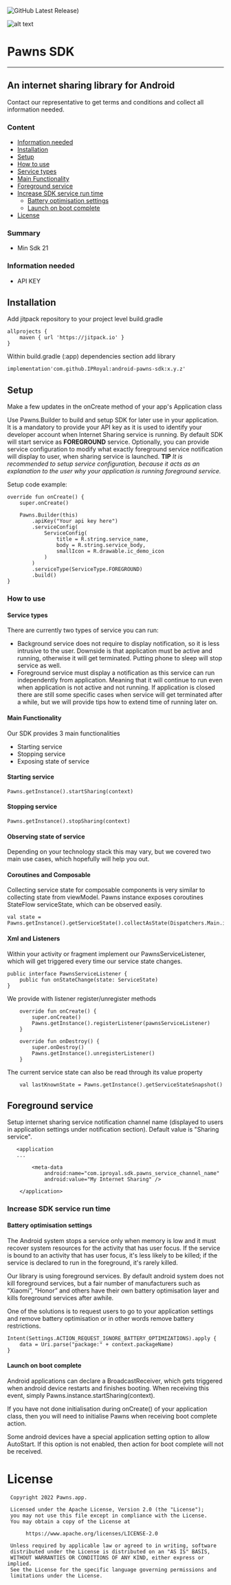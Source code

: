 ![GitHub Latest Release)](https://img.shields.io/github/v/release/IPRoyal/android-pawns-sdk-demo?logo=github&style=flat&color=5324CE)

![alt text](https://pawns.app/wp-content/uploads/2022/12/pawns-app-dark.svg)

# Pawns SDK  #
-------------
## An internet sharing library for Android  ##

Contact our representative to get terms and conditions and collect all information needed.

### Content ###
- [Information needed](#information-needed)
- [Installation](#installation)
- [Setup](#setup)
- [How to use](#how-to-use)
- [Service types](#service-types)
- [Main Functionality](#main-functionality)
- [Foreground service](#foreground-service)
- [Increase SDK service run time](#increase-sdk-service-run-time)
  - [Battery optimisation settings](#battery-optimisation-settings)
  - [Launch on boot complete](#launch-on-boot-complete)
- [License](#license)

### Summary ###

* Min Sdk 21

### Information needed ###

* API KEY

## Installation ##

Add jitpack repository to your project level build.gradle
````
allprojects {
    maven { url 'https://jitpack.io' }
}
````

Within build.gradle (:app) dependencies section add library
````
implementation'com.github.IPRoyal:android-pawns-sdk:x.y.z'
````

## Setup ##

Make a few updates in the onCreate method of your app's Application class

Use Pawns.Builder to build and setup SDK for later use in your application. It is a mandatory to provide your API key as it is used to identify your developer account when Internet Sharing service is running.
By default SDK will start service as **FOREGROUND** service. Optionally, you can provide service configuration to modify what exactly foreground service notification will display to user, when sharing service is launched.
**TIP** *It is recommended to setup service configuration, because it acts as an explanation to the user why your application is running foreground service.*

Setup code example:

    override fun onCreate() {
        super.onCreate()

        Pawns.Builder(this)
            .apiKey("Your api key here")
            .serviceConfig(
                ServiceConfig(
                    title = R.string.service_name,
                    body = R.string.service_body,
                    smallIcon = R.drawable.ic_demo_icon
                )
            )
            .serviceType(ServiceType.FOREGROUND)
            .build()
    }  



### How to use ####

#### Service types ####

There are currently two types of service you can run:
* Background service does not require to display notification, so it is less intrusive to the user. Downside is that application must be 
active and running, otherwise it will get terminated. Putting phone to sleep will stop service as well.
* Foreground service must display a notification as this service can run independently from application. Meaning that it will continue to run even when
application is not active and not running. If application is closed there are still some specific cases when service will get terminated after a while, but 
we will provide tips how to extend time of running later on.

#### Main Functionality ####

Our SDK provides 3 main functionalities

* Starting service
* Stopping service
* Exposing state of service

#### Starting service ####
````
Pawns.getInstance().startSharing(context)
````
#### Stopping service ####
````
Pawns.getInstance().stopSharing(context)
````
#### Observing state of service ####

Depending on your technology stack this may vary, but we covered two main use cases, which hopefully will help you out.

#### Coroutines and Composable ####

Collecting service state for composable components is very similar to collecting state from viewModel. Pawns instance exposes coroutines StateFlow serviceState, which can be observed easily.
````
val state = Pawns.getInstance().getServiceState().collectAsState(Dispatchers.Main.immediate)
````
#### Xml and Listeners ####

Within your activity or fragment implement our PawnsServiceListener, which will get triggered every time our service state changes.
````
public interface PawnsServiceListener {
    public fun onStateChange(state: ServiceState)
}
````
We provide with listener register/unregister methods
````
    override fun onCreate() {
        super.onCreate()
        Pawns.getInstance().registerListener(pawnsServiceListener)
    }

    override fun onDestroy() {
        super.onDestroy()
        Pawns.getInstance().unregisterListener()
    }  
````

The current service state can also be read through its value property
````
    val lastKnownState = Pawns.getInstance().getServiceStateSnapshot()
````
## Foreground service ##

Setup internet sharing service notification channel name (displayed to users in application settings under notification section). Default value is "Sharing service".

````
   <application
   ...

        <meta-data
            android:name="com.iproyal.sdk.pawns_service_channel_name"
            android:value="My Internet Sharing" />

    </application>
````

### Increase SDK service run time ###

#### Battery optimisation settings ####

The Android system stops a service only when memory is low and it must recover system resources for the activity that has user focus. If the service is bound to an activity that has user focus, it's less likely to be killed; if the service is declared to run in the foreground, it's rarely killed.

Our library is using foreground services. By default android system does not kill foreground services, but a fair number of manufacturers such as “Xiaomi”, “Honor” and others have their own battery optimisation layer and kills foreground services after awhile.

One of the solutions is to request users to go to your application settings and remove battery optimisation or in other words remove battery restrictions.
````
Intent(Settings.ACTION_REQUEST_IGNORE_BATTERY_OPTIMIZATIONS).apply {
    data = Uri.parse("package:" + context.packageName)
}
````
#### Launch on boot complete ####

Android applications can declare a BroadcastReceiver, which gets triggered when android device restarts and finishes booting. When receiving this event, simply Pawns.instance.startSharing(context).

If you have not done initialisation during onCreate() of your application class, then you will need to initialise Pawns when receiving boot complete action.

Some android devices have a special application setting option to allow AutoStart. If this option is not enabled, then action for boot complete will not be received.


# License #
~~~~
 Copyright 2022 Pawns.app.

 Licensed under the Apache License, Version 2.0 (the "License");
 you may not use this file except in compliance with the License.
 You may obtain a copy of the License at

      https://www.apache.org/licenses/LICENSE-2.0

 Unless required by applicable law or agreed to in writing, software
 distributed under the License is distributed on an "AS IS" BASIS,
 WITHOUT WARRANTIES OR CONDITIONS OF ANY KIND, either express or implied.
 See the License for the specific language governing permissions and
 limitations under the License.
~~~~